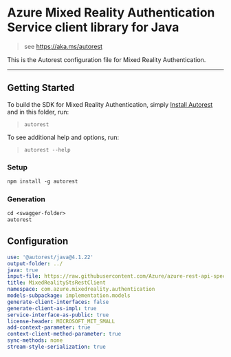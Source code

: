 # Azure Mixed Reality Authentication Service client library for Java

> see https://aka.ms/autorest

This is the Autorest configuration file for Mixed Reality Authentication.

---
## Getting Started
To build the SDK for Mixed Reality Authentication, simply [Install Autorest](https://aka.ms/autorest) and in this folder, run:

> `autorest`

To see additional help and options, run:

> `autorest --help`

### Setup
```ps
npm install -g autorest
```

### Generation

```ps
cd <swagger-folder>
autorest
```

## Configuration

```yaml
use: '@autorest/java@4.1.22'
output-folder: ../
java: true
input-file: https://raw.githubusercontent.com/Azure/azure-rest-api-specs/aa19725fe79aea2a9dc580f3c66f77f89cc34563/specification/mixedreality/data-plane/Microsoft.MixedReality/preview/2019-02-28-preview/mr-sts.json
title: MixedRealityStsRestClient
namespace: com.azure.mixedreality.authentication
models-subpackage: implementation.models
generate-client-interfaces: false
generate-client-as-impl: true
service-interface-as-public: true
license-header: MICROSOFT_MIT_SMALL
add-context-parameter: true
context-client-method-parameter: true
sync-methods: none
stream-style-serialization: true
```
